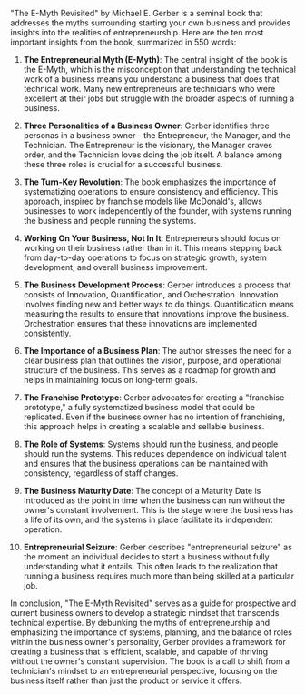 "The E-Myth Revisited" by Michael E. Gerber is a seminal book that addresses the myths surrounding starting your own business and provides insights into the realities of entrepreneurship. Here are the ten most important insights from the book, summarized in 550 words:

1. **The Entrepreneurial Myth (E-Myth)**: The central insight of the book is the E-Myth, which is the misconception that understanding the technical work of a business means you understand a business that does that technical work. Many new entrepreneurs are technicians who were excellent at their jobs but struggle with the broader aspects of running a business.

2. **Three Personalities of a Business Owner**: Gerber identifies three personas in a business owner - the Entrepreneur, the Manager, and the Technician. The Entrepreneur is the visionary, the Manager craves order, and the Technician loves doing the job itself. A balance among these three roles is crucial for a successful business.

3. **The Turn-Key Revolution**: The book emphasizes the importance of systematizing operations to ensure consistency and efficiency. This approach, inspired by franchise models like McDonald's, allows businesses to work independently of the founder, with systems running the business and people running the systems.

4. **Working On Your Business, Not In It**: Entrepreneurs should focus on working on their business rather than in it. This means stepping back from day-to-day operations to focus on strategic growth, system development, and overall business improvement.

5. **The Business Development Process**: Gerber introduces a process that consists of Innovation, Quantification, and Orchestration. Innovation involves finding new and better ways to do things. Quantification means measuring the results to ensure that innovations improve the business. Orchestration ensures that these innovations are implemented consistently.

6. **The Importance of a Business Plan**: The author stresses the need for a clear business plan that outlines the vision, purpose, and operational structure of the business. This serves as a roadmap for growth and helps in maintaining focus on long-term goals.

7. **The Franchise Prototype**: Gerber advocates for creating a "franchise prototype," a fully systematized business model that could be replicated. Even if the business owner has no intention of franchising, this approach helps in creating a scalable and sellable business.

8. **The Role of Systems**: Systems should run the business, and people should run the systems. This reduces dependence on individual talent and ensures that the business operations can be maintained with consistency, regardless of staff changes.

9. **The Business Maturity Date**: The concept of a Maturity Date is introduced as the point in time when the business can run without the owner's constant involvement. This is the stage where the business has a life of its own, and the systems in place facilitate its independent operation.

10. **Entrepreneurial Seizure**: Gerber describes "entrepreneurial seizure" as the moment an individual decides to start a business without fully understanding what it entails. This often leads to the realization that running a business requires much more than being skilled at a particular job.

In conclusion, "The E-Myth Revisited" serves as a guide for prospective and current business owners to develop a strategic mindset that transcends technical expertise. By debunking the myths of entrepreneurship and emphasizing the importance of systems, planning, and the balance of roles within the business owner's personality, Gerber provides a framework for creating a business that is efficient, scalable, and capable of thriving without the owner's constant supervision. The book is a call to shift from a technician's mindset to an entrepreneurial perspective, focusing on the business itself rather than just the product or service it offers.